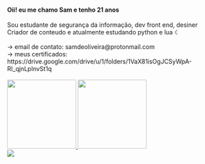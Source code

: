<h4> Oii! eu me chamo Sam e tenho 21 anos </h4>
Sou estudante de segurança da informação, dev front end, desiner <br>
Criador de conteudo e atualmente estudando python e lua ☾ <br><br>
-> email de contato: samdeoliveira@protonmail.com <br>
-> meus certificados: https://drive.google.com/drive/u/1/folders/1VaX81isOgJCSyWpA-RI_qjnLpInvSt1q
<br><br>
<div>
  <a href="https://github.com/SamDeOliveira">
  <img height="160em" src="https://github-readme-stats.vercel.app/api?username=SamDeOliveira&show_icons=true&theme=radical&include_all_commits=true&count_private=true"/>
  <img height="160em" src="https://github-readme-stats.vercel.app/api/top-langs/?username=SamDeOliveira&layout=compact&langs_count=7&theme=radical"/> <br>
  <a href="https://www.youtube.com/" target="_blank"><img src="https://img.shields.io/badge/YouTube-FF0000?style=for-the-badge&logo=youtube&logoColor=white" target="_blank"></a>
</div>

<!---
SamDeOliveira/SamDeOliveira is a ✨ special ✨ repository because its `README.md` (this file) appears on your GitHub profile.
You can click the Preview link to take a look at your changes.
--->
